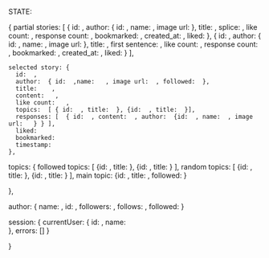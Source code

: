 STATE:

{
    partial stories: [
      { id:  ,
        author: { id:   , name:    , image url:    },
        title:   ,
        splice:    ,
        like count:   ,
        response count:   ,
        bookmarked: ,
        created_at: ,
        liked:
  	  },
      { id:  ,
        author: { id:  , name:    , image url:    },
        title:   ,
        first sentence:    ,
        like count:   ,
        response count:   ,
        bookmarked: ,
        created_at: ,
        liked: 
  	  }
    ],

    selected story: {
      id:  ,
      author:  { id:  ,name:   , image url:  , followed:  },
      title:    ,
      content:   ,
      like count:   ,
      topics:  [ { id:  , title:  }, {id:  , title:  }],
      responses: [  { id:  , content:  , author:  {id:  , name:  , image url:   } } ],
      liked:
      bookmarked:
      timestamp:
    },


topics: {
    followed topics: [ {id:   , title:  }, {id:  , title:  } ],
    random topics: [  {id:   , title:  }, {id:  , title:  } ],
    main topic: {id:  , title:  , followed:   }

  },


author: {
    name:   ,
    id:   ,
    followers:   ,
    follows:    ,
    followed:
  }


session: {
    currentUser:    {
        id:   ,
        name:     
	  },
    errors: []
  }

}
